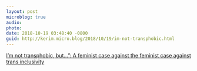 ```yaml
---
layout: post
microblog: true
audio: 
photo: 
date: 2018-10-19 03:48:40 -0800
guid: http://kerim.micro.blog/2018/10/19/im-not-transphobic.html
---
```

[I’m not transphobic, but…”: A feminist case against the feminist case against trans inclusivity](https://www.versobooks.com/blogs/4090-i-m-not-transphobic-but-a-feminist-case-against-the-feminist-case-against-trans-inclusivity)
